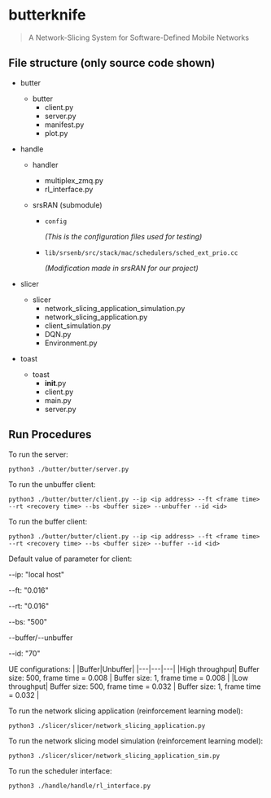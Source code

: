 # butterknife 
> A Network-Slicing System for Software-Defined Mobile Networks


## File structure (only source code shown)
- butter
    - butter
        - client.py
        - server.py
        - manifest.py
        - plot.py
    
- handle
    - handler
        - multiplex_zmq.py
        - rl_interface.py
        
    - srsRAN (submodule)
    
        - ```
          config 
          ```
            *(This is the configuration files used for testing)*
        - ```
          lib/srsenb/src/stack/mac/schedulers/sched_ext_prio.cc 
          ```
            *(Modification made in srsRAN for our project)*
    
- slicer
    - slicer
        - network_slicing_application_simulation.py
        - network_slicing_application.py
        - client_simulation.py
        - DQN.py
        - Environment.py
    
- toast
    - toast
        - __init__.py
        - client.py
        - main.py
        - server.py

## Run Procedures
To run the server:

```
python3 ./butter/butter/server.py
```
To run the unbuffer client:
```
python3 ./butter/butter/client.py --ip <ip address> --ft <frame time> --rt <recovery time> --bs <buffer size> --unbuffer --id <id>
```
To run the buffer client:
```
python3 ./butter/butter/client.py --ip <ip address> --ft <frame time> --rt <recovery time> --bs <buffer size> --buffer --id <id>
```

Default value of parameter for client:

--ip: "local host"

--ft: "0.016"

--rt: "0.016"

--bs: "500"

--buffer/--unbuffer

--id: "70"

UE configurations:
|   |Buffer|Unbuffer|
|---|---|---|
|High throughput| Buffer size: 500, frame time = 0.008 | Buffer size: 1, frame time = 0.008 |
|Low throughput| Buffer size: 500, frame time = 0.032 | Buffer size: 1, frame time = 0.032 |

To run the network slicing application (reinforcement learning model):
```
python3 ./slicer/slicer/network_slicing_application.py
```

To run the network slicing model simulation (reinforcement learning model):
```
python3 ./slicer/slicer/network_slicing_application_sim.py
```

To run the scheduler interface:
```
python3 ./handle/handle/rl_interface.py
```
